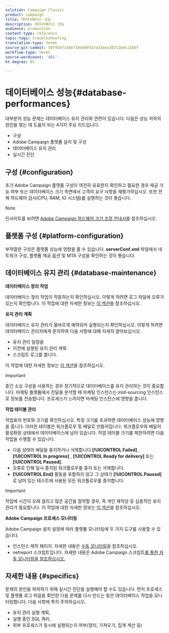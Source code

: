 ```yaml
---
solution: Campaign Classic
product: campaign
title: 데이터베이스 성능
description: 데이터베이스 성능
audience: production
content-type: reference
topic-tags: troubleshooting
translation-type: tm+mt
source-git-commit: 50f95d7156e7104d90fa7a31eea30711b9c11bbf
workflow-type: tm+mt
source-wordcount: '481'
ht-degree: 8%

---
```



# 데이터베이스 성능{#database-performances}

대부분의 성능 문제는 데이터베이스 유지 관리와 관련이 있습니다. 다음은 성능 저하의 원인을 찾는 데 도움이 되는 4가지 주요 리드입니다.

* 구성
* Adobe Campaign 플랫폼 설치 및 구성
* 데이터베이스 유지 관리
* 실시간 진단

## 구성 {#configuration}

초기 Adobe Campaign 플랫폼 구성이 여전히 유효한지 확인하고 필요한 경우 제공 가능 여부 또는 데이터베이스 크기 측면에서 고객의 요구 사항을 재평가하십시오. 또한 전체 하드웨어 검사(CPU, RAM, IO 시스템)를 실행하는 것이 좋습니다.

>[!NOTE]
>
>인사이트를 보려면 [Adobe Campaign 하드웨어 크기 조정 안내서](https://helpx.adobe.com/kr/campaign/kb/hardware-sizing-guide.html)를 참조하십시오.

## 플랫폼 구성 {#platform-configuration}

부적절한 구성은 플랫폼 성능에 영향을 줄 수 있습니다. **serverConf.xml** 파일에서 네트워크 구성, 플랫폼 제공 옵션 및 MTA 구성을 확인하는 것이 좋습니다.

## 데이터베이스 유지 관리 {#database-maintenance}

**데이터베이스 정리 작업**

데이터베이스 정리 작업이 작동하는지 확인하십시오. 이렇게 하려면 로그 파일에 오류가 있는지 확인합니다. 이 작업에 대한 자세한 정보는 [이 섹션](../../production/using/database-cleanup-workflow.md)을 참조하십시오.

**유지 관리 계획**

데이터베이스 유지 관리가 올바르게 예약되어 실행되는지 확인하십시오. 이렇게 하려면 데이터베이스 관리자에게 문의하여 다음 사항에 대해 자세히 알아보십시오.

* 유지 관리 일정을
* 이전에 실행된 유지 관리 계획
* 스크립트 로그를 봅니다.

이 작업에 대한 자세한 정보는 [이 섹션](../../production/using/recommendations.md)을 참조하십시오.

>[!IMPORTANT]
>
>중간 소싱 구성을 사용하는 경우 정기적으로 데이터베이스를 유지 관리하는 것이 중요합니다. 마케팅 플랫폼에서 전달을 분석할 때 마케팅 인스턴스는 mid-sourcing 인스턴스로 정보를 전송합니다. 프로세스가 느려지면 마케팅 인스턴스에 영향을 줍니다.

**작업 테이블 관리**

작업표의 번호와 크기를 확인하십시오. 특정 크기를 초과하면 데이터베이스 성능에 영향을 줍니다. 이러한 테이블은 워크플로우 및 배달로 만들어집니다. 워크플로우와 배달이 활성화된 상태에서 데이터베이스에 남아 있습니다. 작업 테이블 크기를 제한하려면 다음 작업을 수행할 수 있습니다.

* 다음 상태의 배달을 중지하거나 삭제합니다.**[!UICONTROL Failed]** , **[!UICONTROL In progress]** , **[!UICONTROL Ready for delivery]** 또는 **[!UICONTROL Paused]**.
* 오류로 인해 일시 중지된 워크플로우를 중지 또는 삭제합니다.
* **[!UICONTROL End]** 활동을 포함하지 않고 그 상태가 **[!UICONTROL Paused]**&#x200B;로 남아 있는 테스트에 사용된 모든 워크플로우를 중지합니다.

>[!IMPORTANT]
>
>작업에 시간이 오래 걸리고 많은 공간을 절약할 경우, 즉 색인 재작성 등 심층적인 유지 관리가 필요합니다. 이 작업에 대한 자세한 정보는 [이 섹션](../../production/using/recommendations.md)을 참조하십시오.

**Adobe Campaign 프로세스 모니터링**

Adobe Campaign 설치 설정에 따라 플랫폼 모니터링에 두 가지 도구를 사용할 수 있습니다.

* 인스턴스 제작 페이지. 자세한 내용은 [수동 모니터링](../../production/using/monitoring-processes.md#manual-monitoring)을 참조하십시오.
* netreport 스크립트입니다. 자세한 내용은 Adobe Campaign 스크립트[를 통한 자동 모니터링을 참조하십시오.](../../production/using/monitoring-processes.md#automatic-monitoring-via-adobe-campaign-scripts)

## 자세한 내용 {#specifics}

문제의 원인을 파악하기 위해 실시간 진단을 실행해야 할 수도 있습니다. 먼저 프로세스 및 플랫폼 로그 파일을 확인한 다음 문제를 다시 만드는 동안 데이터베이스 작업을 모니터링합니다. 다음 사항에 특히 주의하십시오.

* 유지 관리 실행 계획,
* 실행 중인 SQL 쿼리,
* 외부 프로세스가 동시에 실행되는지 여부(정리, 가져오기, 집계 계산 등)

